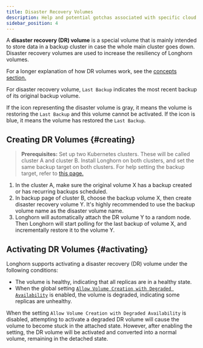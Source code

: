 ```yaml
---
title: Disaster Recovery Volumes
description: Help and potential gotchas associated with specific cloud providers.
sidebar_position: 4
---
```


A **disaster recovery (DR) volume** is a special volume that is mainly intended to store data in a backup cluster in case the whole main cluster goes down. Disaster recovery volumes are used to increase the resiliency of Longhorn volumes.

For a longer explanation of how DR volumes work, see the [concepts section.](../concepts#33-disaster-recovery-volumes)

For disaster recovery volume, `Last Backup` indicates the most recent backup of its original backup volume.

If the icon representing the disaster volume is gray, it means the volume is restoring the `Last Backup` and this volume cannot be activated. If the icon is blue, it means the volume has restored the `Last Backup`.

## Creating DR Volumes {#creating}

> **Prerequisites:** Set up two Kubernetes clusters. These will be called cluster A and cluster B. Install Longhorn on both clusters, and set the same backup target on both clusters. For help setting the backup target, refer to [this page.](./backup-and-restore/set-backup-target)

1. In the cluster A, make sure the original volume X has a backup created or has recurring backups scheduled.
2. In backup page of cluster B, choose the backup volume X, then create disaster recovery volume Y. It's highly recommended to use the backup volume name as the disaster volume name.
3. Longhorn will automatically attach the DR volume Y to a random node. Then Longhorn will start polling for the last backup of volume X, and incrementally restore it to the volume Y.

## Activating DR Volumes {#activating}

Longhorn supports activating a disaster recovery (DR) volume under the following conditions:

- The volume is healthy, indicating that all replicas are in a healthy state.
- When the global setting [`Allow Volume Creation with Degraded Availability`](../references/settings#allow-volume-creation-with-degraded-availability) is enabled, the volume is degraded, indicating some replicas are unhealthy.

When the setting `Allow Volume Creation with Degraded Availability` is disabled, attempting to activate a degraded DR volume will cause the volume to become stuck in the attached state. However, after enabling the setting, the DR volume will be activated and converted into a normal volume, remaining in the detached state.
